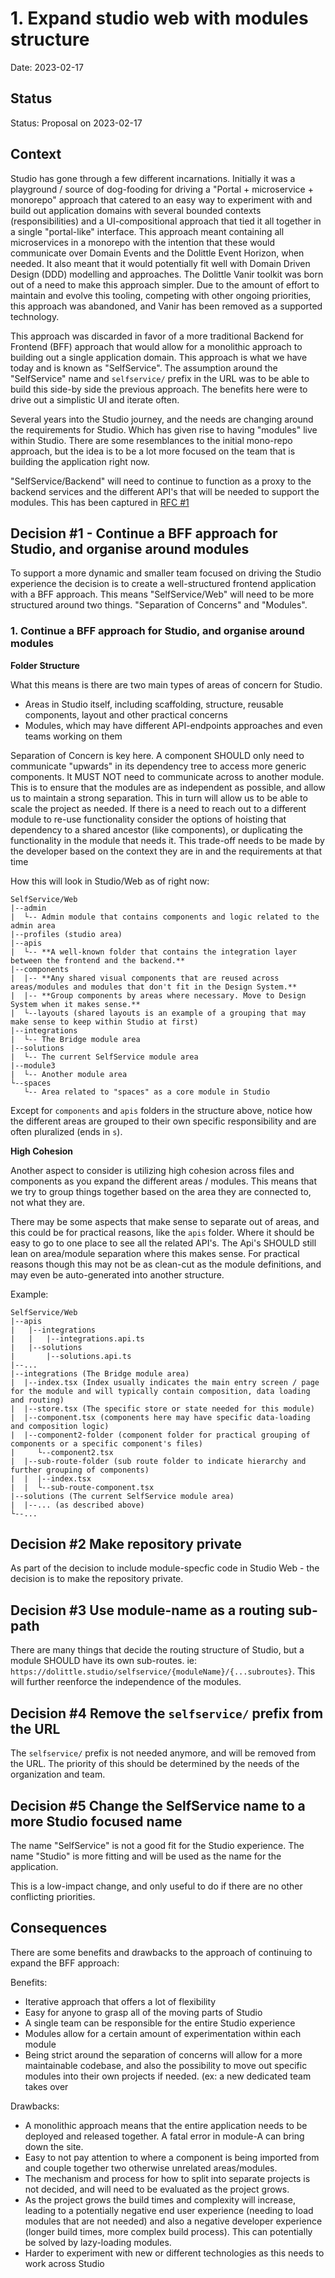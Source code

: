 # 1. Expand studio web with modules structure

Date: 2023-02-17

## Status

Status: Proposal on 2023-02-17


## Context

Studio has gone through a few different incarnations. Initially it was a playground / source of dog-fooding for driving a "Portal + microservice + monorepo" approach that catered to an easy way to experiment with and build out application domains with several bounded contexts (responsibilities) and a UI-compositional approach that tied it all together in a single "portal-like" interface. This approach meant containing all microservices in a monorepo with the intention that these would communicate over Domain Events and the Dolittle Event Horizon, when needed. It also meant that it would potentially fit well with Domain Driven Design (DDD) modelling and approaches. The Dolittle Vanir toolkit was born out of a need to make this approach simpler. Due to the amount of effort to maintain and evolve this tooling, competing with other ongoing priorities, this approach was abandoned, and Vanir has been removed as a supported technology.

This approach was discarded in favor of a more traditional Backend for Frontend (BFF) approach that would allow for a monolithic approach to building out a single application domain. This approach is what we have today and is known as "SelfService". The assumption around the "SelfService" name and `selfservice/` prefix in the URL was to be able to build this side-by side the previous approach. The benefits here were to drive out a simplistic UI and iterate often.

Several years into the Studio journey, and the needs are changing around the requirements for Studio. Which has given rise to having "modules" live within Studio. There are some resemblances to the initial mono-repo approach, but the idea is to be a lot more focused on the team that is building the application right now.

"SelfService/Backend" will need to continue to function as a proxy to the backend services and the different API's that will be needed to support the modules. This has been captured in [RFC #1](https://github.com/dolittle/rfcs/blob/main/0001_use_rest_in_studio.md)


## Decision #1 - Continue a BFF approach for Studio, and organise around modules
To support a more dynamic and smaller team focused on driving the Studio experience the decision is to create a well-structured frontend application with a BFF approach. This means "SelfService/Web" will need to be more structured around two things. "Separation of Concerns" and "Modules".

### 1. Continue a BFF approach for Studio, and organise around modules

**Folder Structure**

What this means is there are two main types of areas of concern for Studio.
- Areas in Studio itself, including scaffolding, structure, reusable components, layout and other practical concerns
- Modules, which may have different API-endpoints approaches and even teams working on them

Separation of Concern is key here. A component SHOULD only need to communicate "upwards" in its dependency tree to access more generic components. It MUST NOT need to communicate across to another module. This is to ensure that the modules are as independent as possible, and allow us to maintain a strong separation. This in turn will allow us to be able to scale the project as needed. If there is a need to reach out to a different module to re-use functionality consider the options of hoisting that dependency to a shared ancestor (like components), or duplicating the functionality in the module that needs it. This trade-off needs to be made by the developer based on the context they are in and the requirements at that time

How this will look in Studio/Web as of right now:

```
SelfService/Web
|--admin
|  └-- Admin module that contains components and logic related to the admin area
|--profiles (studio area)
|--apis
|  └-- **A well-known folder that contains the integration layer between the frontend and the backend.**
|--components
|  |-- **Any shared visual components that are reused across areas/modules and modules that don't fit in the Design System.**
|  |-- **Group components by areas where necessary. Move to Design System when it makes sense.**
|  └--layouts (shared layouts is an example of a grouping that may make sense to keep within Studio at first)
|--integrations
|  └-- The Bridge module area
|--solutions
|  └-- The current SelfService module area
|--module3
|  └-- Another module area
└--spaces
   └-- Area related to "spaces" as a core module in Studio

```
Except for `components` and `apis` folders in the structure above, notice how the different areas are grouped to their own specific responsibility and are often pluralized (ends in `s`).

**High Cohesion**

Another aspect to consider is utilizing high cohesion across files and components as you expand the different areas / modules. This means that we try to group things together based on the area they are connected to, not what they are.

There may be some aspects that make sense to separate out of areas, and this could be for practical reasons, like the `apis` folder. Where it should be easy to go to one place to see all the related API's. The Api's SHOULD still lean on area/module separation where this makes sense. For practical reasons though this may not be as clean-cut as the module definitions, and may even be auto-generated into another structure.

Example:
```
SelfService/Web
|--apis
|   |--integrations
|   |   |--integrations.api.ts
|   |--solutions
|       |--solutions.api.ts
|--...
|--integrations (The Bridge module area)
|  |--index.tsx (Index usually indicates the main entry screen / page for the module and will typically contain composition, data loading and routing)
|  |--store.tsx (The specific store or state needed for this module)
|  |--component.tsx (components here may have specific data-loading and composition logic)
|  |--component2-folder (component folder for practical grouping of components or a specific component's files)
|     └--component2.tsx
|  |--sub-route-folder (sub route folder to indicate hierarchy and further grouping of components)
|  |  |--index.tsx
|  |  └--sub-route-component.tsx
|--solutions (The current SelfService module area)
|  |--... (as described above)
└--...

```

## Decision #2 Make repository private
As part of the decision to include module-specfic code in Studio Web - the decision is to make the repository private.

## Decision #3 Use module-name as a routing sub-path

There are many things that decide the routing structure of Studio, but a module SHOULD have its own sub-routes. ie: `https://dolittle.studio/selfservice/{moduleName}/{...subroutes}`. This will further reenforce the independence of the modules.

## Decision #4 Remove the `selfservice/` prefix from the URL

The `selfservice/` prefix is not needed anymore, and will be removed from the URL. The priority of this should be determined by the needs of the organization and team.

## Decision #5 Change the SelfService name to a more Studio focused name

The name "SelfService" is not a good fit for the Studio experience. The name "Studio" is more fitting and will be used as the name for the application.

This is a low-impact change, and only useful to do if there are no other conflicting priorities.


## Consequences

There are some benefits and drawbacks to the approach of continuing to expand the BFF approach:

Benefits:
- Iterative approach that offers a lot of flexibility
- Easy for anyone to grasp all of the moving parts of Studio
- A single team can be responsible for the entire Studio experience
- Modules allow for a certain amount of experimentation within each module
- Being strict around the separation of concerns will allow for a more maintainable codebase, and also the possibility to move out specific modules into their own projects if needed. (ex: a new dedicated team takes over

Drawbacks:
- A monolithic approach means that the entire application needs to be deployed and released together. A fatal error in module-A can bring down the site.
- Easy to not pay attention to where a component is being imported from and couple together two otherwise unrelated areas/modules.
- The mechanism and process for how to split into separate projects is not decided, and will need to be evaluated as the project grows.
- As the project grows the build times and complexity will increase, leading to a potentially negative end user experience (needing to load modules that are not needed) and also a negative developer experience (longer build times, more complex build process). This can potentially be solved by lazy-loading modules.
- Harder to experiment with new or different technologies as this needs to work across Studio